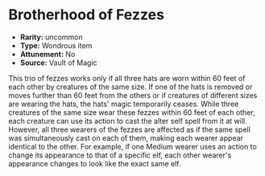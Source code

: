 
# Brotherhood of Fezzes

* **Rarity:** uncommon
* **Type:** Wondrous item
* **Attunement:** No
* **Source:** Vault of Magic


This trio of fezzes works only if all three hats are worn within 60 feet of each other by creatures of the same size. If one of the hats is removed or moves further than 60 feet from the others or if creatures of different sizes are wearing the hats, the hats' magic temporarily ceases. While three creatures of the same size wear these fezzes within 60 feet of each other, each creature can use its action to cast the alter self spell from it at will. However, all three wearers of the fezzes are affected as if the same spell was simultaneously cast on each of them, making each wearer appear identical to the other. For example, if one Medium wearer uses an action to change its appearance to that of a specific elf, each other wearer's appearance changes to look like the exact same elf.

